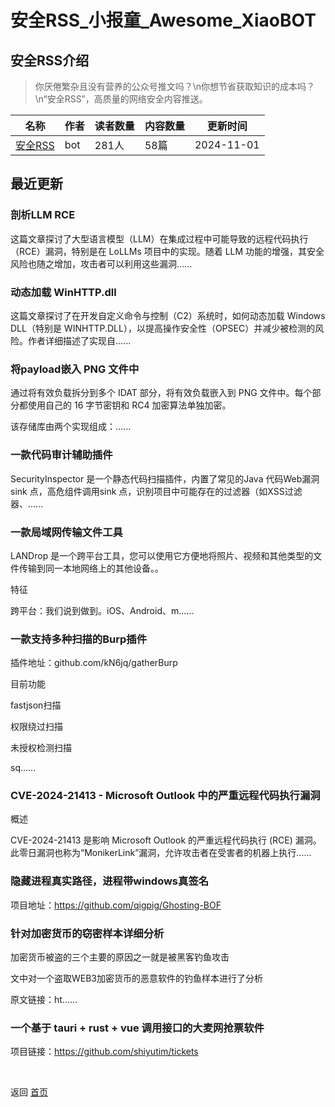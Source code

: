 # 安全RSS_小报童_Awesome_XiaoBOT

## 安全RSS介绍
> 你厌倦繁杂且没有营养的公众号推文吗？\n你想节省获取知识的成本吗？\n“安全RSS”，高质量的网络安全内容推送。  
  


|名称|作者|读者数量|内容数量|更新时间|
|---|---|---|---|---|
|[安全RSS](https://xiaobot.net/p/hacker?refer=0b133df9-27dc-423b-8101-639049001c13)|bot|281人|58篇|2024-11-01|

## 最近更新
### 剖析LLM RCE

这篇文章探讨了大型语言模型（LLM）在集成过程中可能导致的远程代码执行（RCE）漏洞，特别是在 LoLLMs 项目中的实现。随着 LLM
功能的增强，其安全风险也随之增加，攻击者可以利用这些漏洞......

### 动态加载 WinHTTP.dll

这篇文章探讨了在开发自定义命令与控制（C2）系统时，如何动态加载 Windows DLL（特别是
WINHTTP.DLL），以提高操作安全性（OPSEC）并减少被检测的风险。作者详细描述了实现自......

### 将payload嵌入 PNG 文件中

通过将有效负载拆分到多个 IDAT 部分，将有效负载嵌入到 PNG 文件中。每个部分都使用自己的 16 字节密钥和 RC4 加密算法单独加密。

该存储库由两个实现组成：......

### 一款代码审计辅助插件

SecurityInspector 是一个静态代码扫描插件，内置了常见的Java 代码Web漏洞sink 点，高危组件调用sink
点，识别项目中可能存在的过滤器（如XSS过滤器、......

### 一款局域网传输文件工具

LANDrop 是一个跨平台工具，您可以使用它方便地将照片、视频和其他类型的文件传输到同一本地网络上的其他设备。。

特征

跨平台：我们说到做到。iOS、Android、m......

### 一款支持多种扫描的Burp插件

插件地址：github.com/kN6jq/gatherBurp

目前功能

fastjson扫描

权限绕过扫描

未授权检测扫描

sq......

### CVE-2024-21413 - Microsoft Outlook 中的严重远程代码执行漏洞

概述

CVE-2024-21413 是影响 Microsoft Outlook 的严重远程代码执行 (RCE)
漏洞。此零日漏洞也称为“MonikerLink”漏洞，允许攻击者在受害者的机器上执行......

### 隐藏进程真实路径，进程带windows真签名

项目地址：https://github.com/qigpig/Ghosting-BOF

### 针对加密货币的窃密样本详细分析

加密货币被盗的三个主要的原因之一就是被黑客钓鱼攻击

文中对一个盗取WEB3加密货币的恶意软件的钓鱼样本进行了分析

原文链接：ht......

### 一个基于 tauri + rust + vue 调用接口的大麦网抢票软件

项目链接：https://github.com/shiyutim/tickets


<a href="https://github.com/Reno9527/awesome-xiaobot" style="color: white; text-decoration: none;">awesome-xiaobot</a>

返回 [首页](../README.md)
